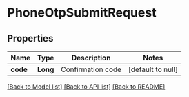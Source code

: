 # PhoneOtpSubmitRequest
## Properties

| Name | Type | Description | Notes |
|------------ | ------------- | ------------- | -------------|
| **code** | **Long** | Confirmation code | [default to null] |

[[Back to Model list]](../README.md#documentation-for-models) [[Back to API list]](../README.md#documentation-for-api-endpoints) [[Back to README]](../README.md)

